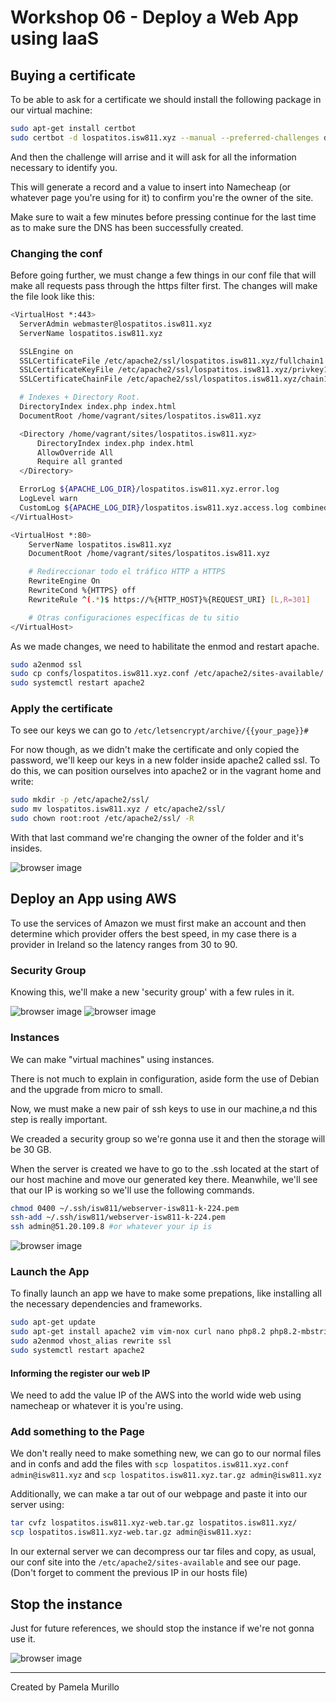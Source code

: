 # Workshop 06 - Deploy a Web App using IaaS

## Buying a certificate

To be able to ask for a certificate we should install the following package in our virtual machine:

```bash
sudo apt-get install certbot
sudo certbot -d lospatitos.isw811.xyz --manual --preferred-challenges dns certonly
```

And then the challenge will arrise and it will ask for all the information necessary to identify you.

This will generate a record and a value to insert into Namecheap (or whatever page you're using for it) to confirm you're the owner of the site.

Make sure to wait a few minutes before pressing continue for the last time as to make sure the DNS has been successfully created.

### Changing the conf

Before going further, we must change a few things in our conf file that will make all requests pass through the https filter first. The changes will make the file look like this:

``` bash
<VirtualHost *:443>
  ServerAdmin webmaster@lospatitos.isw811.xyz
  ServerName lospatitos.isw811.xyz

  SSLEngine on
  SSLCertificateFile /etc/apache2/ssl/lospatitos.isw811.xyz/fullchain1.pem
  SSLCertificateKeyFile /etc/apache2/ssl/lospatitos.isw811.xyz/privkey1.pem
  SSLCertificateChainFile /etc/apache2/ssl/lospatitos.isw811.xyz/chain1.pem

  # Indexes + Directory Root.
  DirectoryIndex index.php index.html
  DocumentRoot /home/vagrant/sites/lospatitos.isw811.xyz

  <Directory /home/vagrant/sites/lospatitos.isw811.xyz>
      DirectoryIndex index.php index.html
      AllowOverride All
      Require all granted
  </Directory>

  ErrorLog ${APACHE_LOG_DIR}/lospatitos.isw811.xyz.error.log
  LogLevel warn
  CustomLog ${APACHE_LOG_DIR}/lospatitos.isw811.xyz.access.log combined
</VirtualHost>

<VirtualHost *:80>
    ServerName lospatitos.isw811.xyz
    DocumentRoot /home/vagrant/sites/lospatitos.isw811.xyz

    # Redireccionar todo el tráfico HTTP a HTTPS
    RewriteEngine On
    RewriteCond %{HTTPS} off
    RewriteRule ^(.*)$ https://%{HTTP_HOST}%{REQUEST_URI} [L,R=301]

    # Otras configuraciones específicas de tu sitio
</VirtualHost>
```

As we made changes, we need to habilitate the enmod and restart apache.

```bash
sudo a2enmod ssl
sudo cp confs/lospatitos.isw811.xyz.conf /etc/apache2/sites-available/
sudo systemctl restart apache2
```

### Apply the certificate

To see our keys we can go to `/etc/letsencrypt/archive/{{your_page}}#`

For now though, as we didn't make the certificate and only copied the password, we'll keep our keys in a new folder inside apache2 called ssl. To do this, we can position ourselves into apache2 or in the vagrant home and write:

```bash
sudo mkdir -p /etc/apache2/ssl/
sudo mv lospatitos.isw811.xyz / etc/apache2/ssl/
sudo chown root:root /etc/apache2/ssl/ -R
```

With that last command we're changing the owner of the folder and it's insides.

![browser image](./image01.png)

## Deploy an App using AWS

To use the services of Amazon we must first make an account and then determine which provider offers the best speed, in my case there is a provider in Ireland so the latency ranges from 30 to 90.

### Security Group

Knowing this, we'll make a new 'security group' with a few rules in it.

![browser image](./image02.png)
![browser image](./image03.png)

### Instances

We can make "virtual machines" using instances.

There is not much to explain in configuration, aside form the use of Debian and the upgrade from micro to small.

Now, we must make a new pair of ssh keys to use in our machine,a nd this step is really important.

We creaded a security group so we're gonna use it and then the storage will be 30 GB.

When the server is created we have to go to the .ssh located at the start of our host machine and move our generated key there. Meanwhile, we'll see that our IP is working so we'll use the following commands.

```bash
chmod 0400 ~/.ssh/isw811/webserver-isw811-k-224.pem
ssh-add ~/.ssh/isw811/webserver-isw811-k-224.pem
ssh admin@51.20.109.8 #or whatever your ip is
```

![browser image](./image04.png)

### Launch the App

To finally launch an app we have to make some prepations, like installing all the necessary dependencies and frameworks.

```bash
sudo apt-get update
sudo apt-get install apache2 vim vim-nox curl nano php8.2 php8.2-mbstring php8.2-mcrypt php8.2-curl php8.2-mysql mariadb-server mariadb-client
sudo a2enmod vhost_alias rewrite ssl
sudo systemctl restart apache2
```
#### Informing the register our web IP

We need to add the value IP of the AWS into the world wide web using namecheap or whatever it is you're using.

### Add something to the Page

We don't really need to make something new, we can go to our normal files and in confs and add the files with `scp lospatitos.isw811.xyz.conf admin@isw811.xyz` and `scp lospatitos.isw811.xyz.tar.gz admin@isw811.xyz`

Additionally, we can make a tar out of our webpage and paste it into our server using:

```bash
tar cvfz lospatitos.isw811.xyz-web.tar.gz lospatitos.isw811.xyz/
scp lospatitos.isw811.xyz-web.tar.gz admin@isw811.xyz:
```

In our external server we can decompress our tar files and copy, as usual, our conf site into the `/etc/apache2/sites-available` and see our page. (Don't forget to comment the previous IP in our hosts file)

## Stop the instance

Just for future references, we should stop the instance if we're not gonna use it.

![browser image](./image05.png)

___

Created by Pamela Murillo